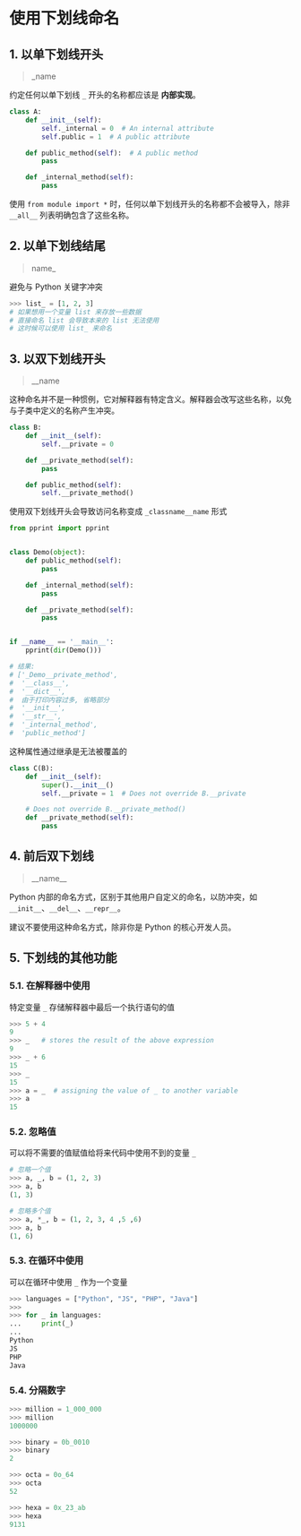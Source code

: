 # 使用下划线命名

## 1. 以单下划线开头

> \_name

约定任何以单下划线 `_` 开头的名称都应该是 **内部实现**。

```py
class A:
    def __init__(self):
        self._internal = 0  # An internal attribute
        self.public = 1  # A public attribute

    def public_method(self):  # A public method
        pass

    def _internal_method(self):
        pass
```

使用 `from module import *` 时，任何以单下划线开头的名称都不会被导入，除非 `__all__` 列表明确包含了这些名称。

## 2. 以单下划线结尾

> name\_

避免与 Python 关键字冲突

```py
>>> list_ = [1, 2, 3]
# 如果想用一个变量 list 来存放一些数据
# 直接命名 list 会导致本来的 list 无法使用
# 这时候可以使用 list_ 来命名
```

## 3. 以双下划线开头

> \_\_name

这种命名并不是一种惯例，它对解释器有特定含义。解释器会改写这些名称，以免与子类中定义的名称产生冲突。

```py
class B:
    def __init__(self):
        self.__private = 0

    def __private_method(self):
        pass

    def public_method(self):
        self.__private_method()
```

使用双下划线开头会导致访问名称变成 `_classname__name` 形式

```py
from pprint import pprint


class Demo(object):
    def public_method(self):
        pass

    def _internal_method(self):
        pass

    def __private_method(self):
        pass


if __name__ == '__main__':
    pprint(dir(Demo()))

# 结果:
# ['_Demo__private_method',
#  '__class__',
#  '__dict__',
#  由于打印内容过多, 省略部分
#  '__init__',
#  '__str__',
#  '_internal_method',
#  'public_method']
```

这种属性通过继承是无法被覆盖的

```py
class C(B):
    def __init__(self):
        super().__init__()
        self.__private = 1  # Does not override B.__private

    # Does not override B.__private_method()
    def __private_method(self):
        pass
```

## 4. 前后双下划线

> \_\_name\_\_

Python 内部的命名方式，区别于其他用户自定义的命名，以防冲突，如 `__init__`、`__del__`、`__repr__`。

建议不要使用这种命名方式，除非你是 Python 的核心开发人员。

## 5. 下划线的其他功能

### 5.1. 在解释器中使用

特定变量 `_` 存储解释器中最后一个执行语句的值

```py
>>> 5 + 4
9
>>> _   # stores the result of the above expression
9
>>> _ + 6
15
>>> _
15
>>> a = _  # assigning the value of _ to another variable
>>> a
15
```

### 5.2. 忽略值

可以将不需要的值赋值给将来代码中使用不到的变量 `_`

```py
# 忽略一个值
>>> a, _, b = (1, 2, 3)
>>> a, b
(1, 3)

# 忽略多个值
>>> a, *_, b = (1, 2, 3, 4 ,5 ,6)
>>> a, b
(1, 6)
```

### 5.3. 在循环中使用

可以在循环中使用 `_` 作为一个变量

```py
>>> languages = ["Python", "JS", "PHP", "Java"]
>>>
>>> for _ in languages:
...     print(_)
...
Python
JS
PHP
Java
```

### 5.4. 分隔数字

```py
>>> million = 1_000_000
>>> million
1000000

>>> binary = 0b_0010
>>> binary
2

>>> octa = 0o_64
>>> octa
52

>>> hexa = 0x_23_ab
>>> hexa
9131
```
